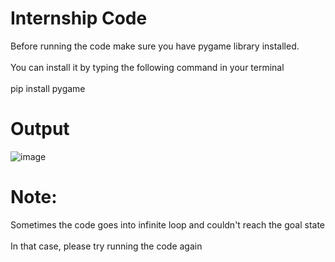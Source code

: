 # Internship Code

Before running the code make sure you have pygame library installed.<br>
<br>
You can install it by typing the following command in your terminal <br>
<br>
pip install pygame
<br>
# Output
![image](https://user-images.githubusercontent.com/78917282/116908449-8ac5f880-ac60-11eb-9fb5-a492d949b3eb.png)

# Note:

Sometimes the code goes into infinite loop and couldn't reach the goal state<br>
<br>
In that case, please try running the code again
